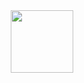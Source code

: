<div id="header" align="center">
  <img src="https://cdn-icons-png.flaticon.com/512/1822/1822899.png" width="100"/>
</div> 
